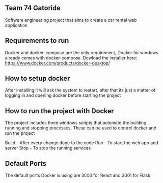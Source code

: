 ## Team 74 Gatoride
Software engineering project that aims to create a car rental web application

## Requirements to run
Docker and docker-compose are the only requirement, Docker for windows already comes with docker-compose. 
Dowload the installer here: https://www.docker.com/products/docker-desktop/

## How to setup docker
After installing it will ask the system to restart, after that its just a matter of logging in and opening docker before starting the project

## How to run the project with Docker
The project includes three windows scripts that automate the building, running and stopping processes. These can be used to control docker and run the project

Build - After every change done to the code
Run - To start the web app and server
Stop - To stop the running services

## Default Ports
The default ports Docker is using are 3000 for React and 3001 for Flask
